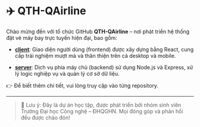 # ✈️ QTH-QAirline

Chào mừng đến với tổ chức GitHub **QTH-QAirline** – nơi phát triển hệ thống đặt vé máy bay trực tuyến hiện đại, bao gồm:

- **[client](https://github.com/QTH-QAirline/client)**: Giao diện người dùng (frontend) được xây dựng bằng React, cung cấp trải nghiệm mượt mà và thân thiện trên cả desktop và mobile.

- **[server](https://github.com/QTH-QAirline/server)**: Dịch vụ phía máy chủ (backend) sử dụng Node.js và Express, xử lý logic nghiệp vụ và quản lý cơ sở dữ liệu.

👉 Để biết thêm chi tiết, vui lòng truy cập vào từng repository.

---

> 📌 Lưu ý: Đây là dự án học tập, được phát triển bởi nhóm sinh viên Trường Đại học Công nghệ – ĐHQGHN. Mọi đóng góp và phản hồi đều được chào đón!
